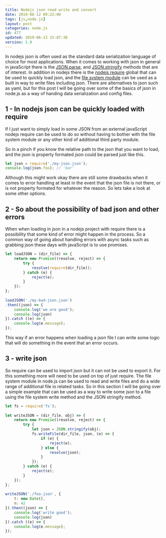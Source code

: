 ```yaml
---
title: Nodejs json read write and convert
date: 2019-06-12 09:22:00
tags: [js,node.js]
layout: post
categories: node.js
id: 477
updated: 2019-06-13 15:07:30
version: 1.9
---
```


In nodejs json is often used as the standard data serialization language of choice for most applications. When it comes to working with json in general in javaScript there is the [JSON.parse](https://developer.mozilla.org/en-US/docs/Web/JavaScript/Reference/Global_Objects/JSON/parse), and [JSON.stringify](https://developer.mozilla.org/en-US/docs/Web/JavaScript/Reference/Global_Objects/JSON/stringify) methods that are of interest. In addition in nodejs there is the [nodejs require](https://nodejs.org/docs/latest-v8.x/api/modules.html#modules_require) global that can be used to quickly load json, and the [file system module](/2018/02/08/nodejs-filesystem/) can be used as a built in way to write files including json. There are alternatives to json such as yaml, but for this post I will be going over some of the basics of json in node.js as a way of handing data serialization and config files.

<!-- more -->

## 1 - In nodejs json can be quickly loaded with require

If I just want to simply load in some JSON from an external javaScript nodejs require can be used to do so without having to bother with the file system module or any other kind of additional third party module.

So in a pinch if you know the relative path to the json that you want to load, and the json is property formated json could be parsed just like this.

```js
let json = require('./my-json.json');
console.log(json.foo); // 'bar'
```

Although this might work okay there are still some drawbacks when it comes to error handling at least in the event that the json file is not there, or is not property formated for whatever the reason. So lets take a look at some other options.

## 2 - So about the possibility of bad json and other errors

When when loading in json in a nodejs project with require there is a possibility that some kind of error might happen in the process. So a common way of going about handling errors with async tasks such as grabbing json these days with javaScript is to use promises.

```js
let loadJSON = (dir_file) => {
    return new Promise((resolve, reject) => {
        try {
            resolve(require(dir_file));
        } catch (e) {
            reject(e);
        }
    });
};
 
loadJSON('./my-bad-json.json')
.then((json) => {
    console.log('we are good');
    console.log(json)
}).catch ((e) => {
    console.log(e.message);
});
```

This way if an error happens when loading a json file I can write some logic that will do something in the event that an error occurs.

## 3 - write json

So require can be used to import json but it can not be used to export it. For this something more will need to be used on top of just require. The file system module in node.js can be used to read and write files and do a wide range of additional file io related tasks. So in this section I will be going over a simple example that can be used as a way to write some json to a file using the file system write method and the JSON stringify method.

```js
let fs = require('fs');
 
let writeJSON = (dir_file, obj) => {
    return new Promise((resolve, reject) => {
        try {
            let json = JSON.stringify(obj);
            fs.writeFile(dir_file, json, (e) => {
                if (e) {
                    reject(e);
                } else {
                    resolve(json);
                }
            });
        } catch (e) {
            reject(e);
        }
    });
};
 
writeJSON('./foo.json', {
    t: new Date(),
    n: 42
}).then((json) => {
    console.log('write good');
    console.log(json)
}).catch ((e) => {
    console.log(e.message);
});
```
